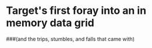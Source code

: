 
# Target&#39;s first foray into an in memory data grid
###(and the trips, stumbles, and falls that came with)
